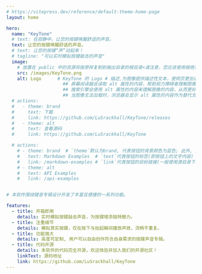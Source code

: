 ```yaml
---
# https://vitepress.dev/reference/default-theme-home-page
layout: home

hero:
  name: "KeyTone"
  # text: 在寂静中，让您的按键唤醒舒适的声音。
  text: 让您的按键唤醒舒适的声音。
  # text: 让您的按键“声”动起来！
  # tagline: "可以实时模拟按键敲击的声音"
  image:
    # 放置在 public 中的资源将按原样复制到输出目录的根目录<请注意，您应该使用根绝对路径引用放置在 public 中的文件 - 例如， public/icon.png 应始终在源代码中引用为 /icon.png>
    src: /images/KeyTone.png
    alt: Logo      # KeyTone 的 Logo # 描述,为图像提供描述性文本，使网页更加语义化，有助于机器和人类更好地理解网页内容(猜测),如下:。  
                     ## 屏幕阅读器会读取 alt 属性的内容，帮助视力障碍者理解图像的内容(大模型给的猜测)。  
                     ## 搜索引擎会使用 alt 属性的内容来理解图像的内容，从而更好地索引和排名网页。因此，合理使用 alt 属性有助于提升网页的搜索引擎排名(大模型给的猜测)。 
                     ## 当图像无法加载时，浏览器会显示 alt 属性的内容作为替代文本，帮助用户理解原本应该显示的图像内容(大模型给的猜测)。
  # actions:
  #   - theme: brand
  #     text: 下载
  #     link: https://github.com/LuSrackhall/KeyTone/releases
  #   - theme: alt
  #     text: 查看源码
  #     link: https://github.com/LuSrackhall/KeyTone

  # actions:
    # - theme: brand  # `theme`默认为brand, 代表按钮的背景颜色为蓝色; 此外, 还可以是另外一个值alt,代表按钮颜色为灰色
    #   text: Markdown Examples  # `text`代表按钮的标签(即按钮上的文字内容)
    #   link: /markdown-examples # `link`代表按钮的目标链接(一般使用源目录下的md文章路径。) (不能是外部url链接, 因为此处的路径是附加在默认的url路径之后的路径<如xxx/xxx === "当前网站的url/xxx/xxx.html"/"当前网站的url/xxx/xxx">)
    # - theme: alt    
    #   text: API Examples
    #   link: /api-examples


# 本软件围绕键音专辑设计开发了丰富且便捷的一系列功能。

features:
  - title: 开箱即用
    details: 实时模拟按键敲击声音，为按键增添独特魅力。
  - title: 注重细节
    details: 模拟真实按键，仅在按下与抬起瞬间播放声效，流畅不重复。
  - title: 功能强大
    details: 高度可定制, 用户可以自由创作符合自身需求的按键声音专辑。
  - title: 代码开源
    details: 本软件的代码完全开源，欢迎体验并加入我们的开源社区！
    linkText: 源码地址
    link: https://github.com/LuSrackhall/KeyTone
---
```



